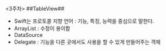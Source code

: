 <3주차>
##TableView##
- Swift는 프로토콜 지향 언어 : 기능, 특징, 능력을 중심으로 말한다. 
- ArrayList : 수정이 용이함
- DataSource
- Delegate : 기능을 다른 곳에서도 사용을 할 수 있게 만들어주는 객체
